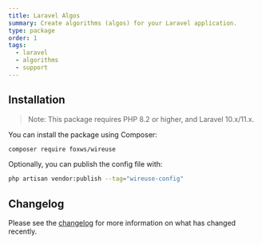 ```yaml
---
title: Laravel Algos
summary: Create algorithms (algos) for your Laravel application.
type: package
order: 1
tags:
  - laravel
  - algorithms
  - support
---
```


## Installation

> Note: This package requires PHP 8.2 or higher, and Laravel 10.x/11.x.

You can install the package using Composer:

```bash
composer require foxws/wireuse
```

Optionally, you can publish the config file with:

```bash
php artisan vendor:publish --tag="wireuse-config"
```

## Changelog

Please see the [changelog](https://github.com/foxws/wireuse/blob/3.x/CHANGELOG.md) for more information on what has changed recently.
